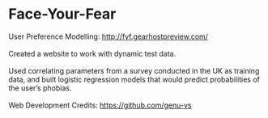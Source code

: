 # Face-Your-Fear
User Preference Modelling: http://fyf.gearhostpreview.com/ <br>
<br>Created a website to work with dynamic test data.<br> 
<br>Used correlating parameters from a survey conducted in the UK as training data, and built logistic regression models that would predict probabilities of the user’s phobias. <br>
<br> Web Development Credits: https://github.com/genu-vs

